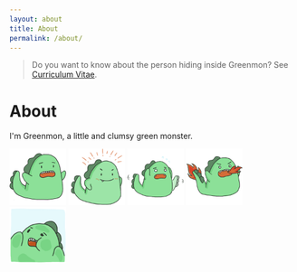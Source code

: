 ```yaml
---
layout: about
title: About
permalink: /about/
---
```


> Do you want to know about the person hiding inside Greenmon?
> See [Curriculum Vitae](/assets/Curriculum_Vitae_221023_2.pdf).

# About

I'm Greenmon, a little and clumsy green monster.


<img src="/assets/images/Greenmon-1.png" alt="" width="100" height="100">
<img src="/assets/images/Greenmon-2.png" alt="" width="100" height="100">
<img src="/assets/images/Greenmon-3.png" alt="" width="100" height="100">
<img src="/assets/images/Greenmon-4.png" alt="" width="100" height="100">
<img src="/assets/images/Greenmon-5.png" alt="" width="100" height="100">